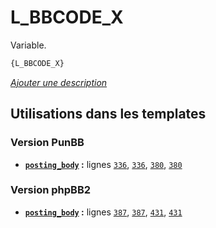 # L_BBCODE_X


Variable.

```html
{L_BBCODE_X}
```

[*Ajouter une description*](https://fa-tvars.appspot.com/var/L_BBCODE_X)

## Utilisations dans les templates

### Version PunBB
* __[`posting_body`](../tpl/var/punbb/posting_body.md#readme) :__ lignes [`336`](../tpl/src/punbb/posting_body.tpl#L336), [`336`](../tpl/src/punbb/posting_body.tpl#L336), [`380`](../tpl/src/punbb/posting_body.tpl#L380), [`380`](../tpl/src/punbb/posting_body.tpl#L380)

### Version phpBB2
* __[`posting_body`](../tpl/var/subsilver/posting_body.md#readme) :__ lignes [`387`](../tpl/src/subsilver/posting_body.tpl#L387), [`387`](../tpl/src/subsilver/posting_body.tpl#L387), [`431`](../tpl/src/subsilver/posting_body.tpl#L431), [`431`](../tpl/src/subsilver/posting_body.tpl#L431)